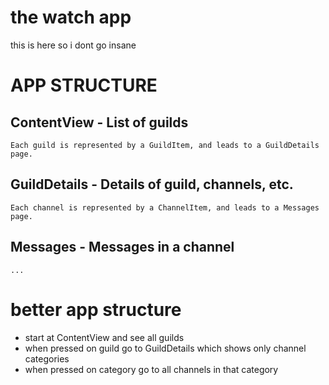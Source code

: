 #  the watch app

this is here so i dont go insane

# APP STRUCTURE

## ContentView - List of guilds
    Each guild is represented by a GuildItem, and leads to a GuildDetails page.
## GuildDetails - Details of guild, channels, etc.
    Each channel is represented by a ChannelItem, and leads to a Messages page.
## Messages - Messages in a channel
    ...

# better app structure
- start at ContentView and see all guilds
- when pressed on guild go to GuildDetails which shows only channel categories
- when pressed on category go to all channels in that category
